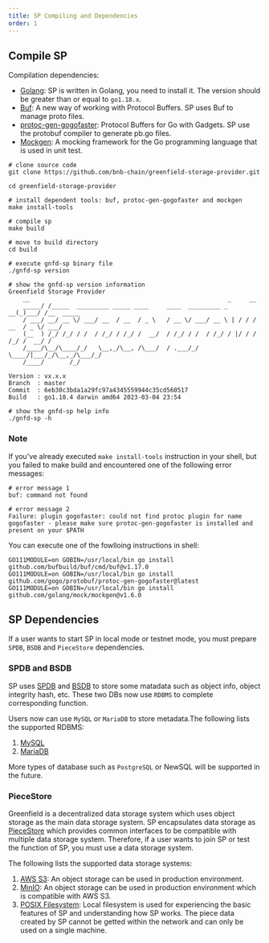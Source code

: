 ```yaml
---
title: SP Compiling and Dependencies
order: 1
---
```


## Compile SP

Compilation dependencies:

- [Golang](https://go.dev/): SP is written in Golang, you need to install it. The version should be greater than or equal to `go1.18.x`.
- [Buf](https://buf.build/docs/installation/): A new way of working with Protocol Buffers. SP uses Buf to manage proto files.
- [protoc-gen-gogofaster](https://github.com/gogo/protobuf): Protocol Buffers for Go with Gadgets. SP use the protobuf compiler to generate pb.go files.
- [Mockgen](https://github.com/golang/mock): A mocking framework for the Go programming language that is used in unit test.

```shell
# clone source code
git clone https://github.com/bnb-chain/greenfield-storage-provider.git

cd greenfield-storage-provider

# install dependent tools: buf, protoc-gen-gogofaster and mockgen
make install-tools

# compile sp
make build

# move to build directory
cd build

# execute gnfd-sp binary file
./gnfd-sp version

# show the gnfd-sp version information
Greenfield Storage Provider
    __                                                       _     __
    _____/ /_____  _________ _____ ____     ____  _________ _   __(_)___/ /__  _____
    / ___/ __/ __ \/ ___/ __  / __  / _ \   / __ \/ ___/ __ \ | / / / __  / _ \/ ___/
    (__  ) /_/ /_/ / /  / /_/ / /_/ /  __/  / /_/ / /  / /_/ / |/ / / /_/ /  __/ /
    /____/\__/\____/_/   \__,_/\__, /\___/  / .___/_/   \____/|___/_/\__,_/\___/_/
    /____/       /_/

Version : vx.x.x
Branch  : master
Commit  : 6eb30c3bda1a29fc97a4345559944c35cd560517
Build   : go1.18.4 darwin amd64 2023-03-04 23:54

# show the gnfd-sp help info
./gnfd-sp -h
```

### Note

If you've already executed `make install-tools` instruction in your shell, but you failed to make build and encountered one of the following error messages:

```shell
# error message 1
buf: command not found

# error message 2
Failure: plugin gogofaster: could not find protoc plugin for name gogofaster - please make sure protoc-gen-gogofaster is installed and present on your $PATH
```

You can execute one of the fowlloing instructions in shell:

```shell
GO111MODULE=on GOBIN=/usr/local/bin go install github.com/bufbuild/buf/cmd/buf@v1.17.0
GO111MODULE=on GOBIN=/usr/local/bin go install github.com/gogo/protobuf/protoc-gen-gogofaster@latest
GO111MODULE=on GOBIN=/usr/local/bin go install github.com/golang/mock/mockgen@v1.6.0
```

## SP Dependencies

If a user wants to start SP in local mode or testnet mode, you must prepare `SPDB`, `BSDB` and `PieceStore` dependencies.

### SPDB and BSDB

SP uses [SPDB](../services/spdb.md) and [BSDB](../services/bsdb.md) to store some matadata such as object info, object integrity hash, etc. These two DBs now use `RDBMS` to complete corresponding function.

Users now can use `MySQL` or `MariaDB` to store metadata.The following lists the supported RDBMS:

1. [MySQL](https://www.mysql.com/)
2. [MariaDB](https://mariadb.org/)

More types of database such as `PostgreSQL` or NewSQL will be supported in the future.

### PieceStore

Greenfield is a decentralized data storage system which uses object storage as the main data storage system. SP encapsulates data storage as [PieceStore](../services/piece-store.md) which provides common interfaces to be compatible with multiple data storage system. Therefore, if a user wants to join SP or test the function of SP, you must use a data storage system.

The following lists the supported data storage systems:

1. [AWS S3](https://aws.amazon.com/s3/): An object storage can be used in production environment.
2. [MinIO](https://min.io/): An object storage can be used in production environment which is compatible with AWS S3.
3. [POSIX Filesystem](https://en.wikipedia.org/wiki/POSIX): Local filesystem is used for experiencing the basic features of SP and understanding how SP works. The piece data created by SP cannot be getted within the network and can only be used on a single machine.
